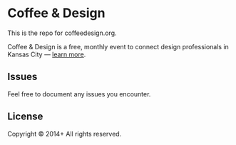# Coffee & Design

This is the repo for coffeedesign.org.

Coffee & Design is a free, monthly event to connect design professionals in Kansas City — [learn more](http://kc.coffeedesign.org).

## Issues
Feel free to document any issues you encounter.

## License
Copyright &copy; 2014+ All rights reserved.